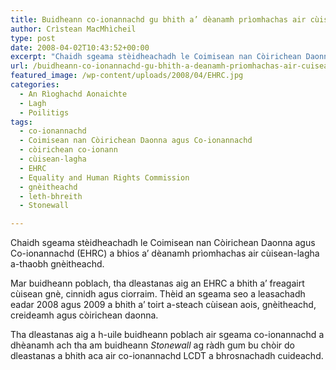 ```yaml
---
title: Buidheann co-ionannachd gu bhith a’ dèanamh prìomhachas air cùisean-lagh a-thaobh gnèitheachd
author: Crìstean MacMhìcheil
type: post
date: 2008-04-02T10:43:52+00:00
excerpt: "Chaidh sgeama stèidheachadh le Coimisean nan Còirichean Daonna agus Co-ionannachd (EHRC) a bhios a' dèanamh prìomhachas air cùisean-lagha a-thaobh gnèitheachd."
url: /buidheann-co-ionannachd-gu-bhith-a-deanamh-priomhachas-air-cuisean-lagh-a-thaobh-gneitheachd/
featured_image: /wp-content/uploads/2008/04/EHRC.jpg
categories:
  - An Rìoghachd Aonaichte
  - Lagh
  - Poilitigs
tags:
  - co-ionannachd
  - Coimisean nan Còirichean Daonna agus Co-ionannachd
  - còirichean co-ionann
  - cùisean-lagha
  - EHRC
  - Equality and Human Rights Commission
  - gnèitheachd
  - leth-bhreith
  - Stonewall

---
```

Chaidh sgeama stèidheachadh le Coimisean nan Còirichean Daonna agus Co-ionannachd (EHRC) a bhios a&#8217; dèanamh prìomhachas air cùisean-lagha a-thaobh gnèitheachd.

Mar buidheann poblach, tha dleastanas aig an EHRC a bhith a&#8217; freagairt cùisean gnè, cinnidh agus ciorraim. Thèid an sgeama seo a leasachadh eadar 2008 agus 2009 a bhith a&#8217; toirt a-steach cùisean aois, gnèitheachd, creideamh agus còirichean daonna.

Tha dleastanas aig a h-uile buidheann poblach air sgeama co-ionannachd a dhèanamh ach tha am buidheann _Stonewall_ ag ràdh gum bu chòir do dleastanas a bhith aca air co-ionannachd LCDT a bhrosnachadh cuideachd.